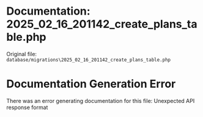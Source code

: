 # Documentation: 2025_02_16_201142_create_plans_table.php

Original file: `database/migrations\2025_02_16_201142_create_plans_table.php`

# Documentation Generation Error

There was an error generating documentation for this file: Unexpected API response format